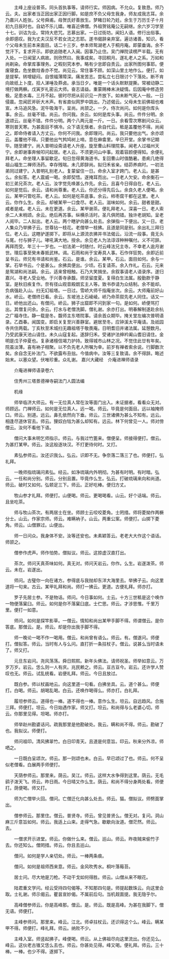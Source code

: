 <!-- { "loadSidebar": true } -->
　　主峰上座设普茶。同头首执事等。请师行实。师因病。不允众。复致恳。师乃云。夫。出家者当正因出家正因行脚。如是庶不负父母生我身。师友成我志耳。余乃嘉兴人姓张。父号舜甫。母贺氏好善放生。梦睹日轮乃妊。余生于万历壬子十月初九日辰时也。自幼不乐儿嬉。唯喜近佛僧。外祖贺铭庵公无嗣继。余六岁习学至十七。训诂为业。常持大悲咒。志慕出家。一日过街坊。闻妇人语。修行出俗事。余即感叹。我为丈夫汉反不若女流之志耶。遂书偈辞亲弃室。遍访诸善。知识。看个父母未生前本来面目。话二十三岁。参本师鸳湖老人于桐月庵。即蒙垂诲。余不觉汗下。复求开示。即欲追随老人入闽。因事乃止住。吴门禅院读楞严半载。无有入处。一日闻室人病故。则欣然曰。我事成矣。寻回桐月。遂礼老人之系。万如和尚剃染。命掌库事理务。之暇刻究本参。略有少怠即自责云。出家所图何事耶。便废寝食。危坐数炷香亦不觉。尚见云。常住事不顾。如深山里土地作么。便打。如是提挈。转增疑闷。自恨福薄障深。痛发苦志。尝私立七日限讨个下落处。断不肯向故纸上卜度。拾人涕唾及莽卤。承当日夕。唯是一个话头默默提撕。常被动静二境打做两橛。戊寅岁礼密云大师。奋志请益。重蒙赐棒未决疑情。后因庵中修造劳极。足患水毒。三月不起。彼时尽把从前识见一齐放下。如未断气死人一般。一日侵晨。忽闻匠斧斫大木声。有省直似网罗中跳出。乃述偈云。父母未生前佛祖也难宣。木马追风急。泥牛吸海干。呈尚。尚颔之。一夕。侍次尚问。如何是你库头事。余云。丝毫不错。尚云。你问我。余云。如何是库头事。尚云。件件分明。余遂颂云。丝毫不错。件件分明。两个八两元是一斤。一日。余看雪次寒剧问众云。寒则普天寒。为甚面目不惧冷。众下语无惬者。余自代云。秪是盖覆他不得。尚闻之。即命侍者请入方丈云。你何不问我。余即理问。尚云。我只要他出气。余亦颂云。盖覆他不得。只要他出气鹁鸠树上啼。意在麻畬里。辛巳开堂。余掌书记期毕。随至建宁。尚入普明设斋请老人升座。旋至曹山料理院事。闻老人过福州天宁。余即谢事奔候叩问起居。老人云。不须更问山中事。观着容颜便得知。余便礼拜老人。命坐理人事留歇足。旬日忽得黄海道书。复回曹山时值酷暑。患痢几绝得祖山福生二禅师汤药。幸存残喘。未几即辞尚。拟归禾省亲。结茆养病时。一初法弟同过建宁。入普明礼别老人。复蒙留住一日。命余入室才跨门。老人云。是甚么。余拟答。老人震威一喝。余即契悟。遂掩耳而出。一日老人欠安。命余衡石一初三弟兄茶次。老人云。汝字觉先唤甚么作先。余云。且喜今日得自在。老人云。如何是觉后。余云。请和尚尊重。老人云。你还分得先后么。余良久老人便喝。余云。某甲只管吃茶。老人云。如何是吃茶底事。余云。柿枣腐干都在这里。老人云。你作么生。余云。却被某甲一口食尽。老人云。滋味如何。余云。甜者是甜。咸者是咸。老人云。未在更道。余云。某甲谢茶。便礼拜老人。深喜一日。老人索余二人末梢颂。余云。绝后再苏事。纵横杀活时。圣凡俱罔错。独许老胡知。呈老人阅毕。二人拟出。老人云。两个瞎驴向甚么处去。余弹指一下便出。又一日。老人集众乃举拂子云。世尊拈一枝花。老僧举一枝拂。且道是同是别。余出礼三拜归位。老人云。这瞎驴遂掷下。即将从上源流衣拂并书法偈云。沿流一段事。竟无头与尾。付与狮子儿。哮吼满大地。授余。余见老人为法谆谆种种嘱付。义不可辞。再拜而受。年三十一岁也。一初法弟一时随付。时云峰法兄主寺。不幸老人逾月谢世。理后事至癸未春抵武林。谒。石雨和尚于宝寿具人事。石作佯狂势。余即近前呈书云。师兄有书请和尚鉴。石云。是谁。余云。某甲。石云。面目如何。余与一掌。石举书云。个是甚么。余拂具便出。少顷。石复请茶。余入作礼。石云。元来是鸳湖和尚法嗣。余云。适来曾相触。石乃大笑揖坐。余叙事请老人语录序。遂归嘉兴。寻老人受业地。于兴善寺承馥。师坚留度夏。复得白生法属。殷勤款于静室。是秋旧疾复作。奈有径山观音殿朗玄主人等。致书恭请为众结制。余不能却。负病强赴入山。扫无幻祖塔。一日过。雪峤大师千指庵坐次。余云。大师庵前好山水。峤云。老僧终日看。余云。东坡池上石崚崚。峤乃命茶叙先老人同住。话又一日。峤他出还山。有僧问。峤云。狮子出窟即不问到家一句。是如何。峤便骂打出。其僧复问余。余云。打水与老僧洗脚。僧礼谢。余亦打出。明春解制遂赴余杭之广福寺住。静一载是冬。馥师主东塔院事。请余首众期毕。掩关堂左编次普明语录。乙酉春。闻国变。即启关复至兴善静室。避居至冬。应钟溪太平庵请。及祇园寺共住两载。丁亥秋至禾城扫无趣祖塔于敬畏庵。日明耆旧并诸法属。延憩数月。乃受武康天池山请住。未久山寇复起。遂辞归禾。受诸护法绅衿阖山耆旧请住。金明是戊子仲夏也。复承诸檀信竭力护持。致得城市山林之况。不觉住此廿有年矣。院虽淡薄。喜有衲子相聚。以不负先老人所嘱为幸。前岁有禅者索余说。行脚数次矣。余自念无补法门。不欲露布丑拙。今值病中。汝等三复致请。余不得辞。略述始末。以塞众望。伏唯珍重。众礼谢。
嘉兴大藏经　介庵进禅师语录


　　介庵进禅师语录卷六

　　住秀州三塔景德禅寺嗣法门人圆法编

　　机缘

　　师举临济大师云。有一无位真人常在汝等面门出入。未证据者。看看众无对。师顾远。门禅师云。如何是无位真人。远一喝。师云。毕竟是何面目。远以袖掩师口。师云。别道。远云。鼻孔依然向下垂。师云。三世诸佛为甚么不知有。远云。相逢尽道休官去。师云。狸奴白牯为甚么却知有。远云。林下何曾见一人。师对傍僧云。汝何不看他下语。

　　僧问大事未明乞师指示。师云。与我过竹篦来。僧便呈。师接得便打。僧云。为甚打某甲。师云。汝这般逐块汉。不打更待何时。又打。

　　素弘参师云。汝还识我么。弘云。识即不无。争奈落二落三了也。师便打。弘礼拜。

　　一晚师指琉璃问素弘。经云。如净琉璃内外明彻。为甚有时明。有时暗。弘云。一任和尚分别。师云。分别且置。毕竟作么生。弘云。打破琉璃来向和尚道。师云。破时又如何。弘顿足三下。师云。正好吃棒。便归方丈。

　　牧山参才礼拜。师便打。山便喝。师云。更喝喝看。山云。好个话端。师云。且坐吃茶。

　　师与牧山茶次。有两居士在坐。师顾士云咬咬菱角。士罔措。师将菱拗作两橛分士。山云。作家宗师。师云。难瞒衲子。山云。两重公案。师便打。山掷下菱角。师云。山僧罪过。山便出。

　　师一日问众。我身体不安。汝等还安也。未素颖答云。老老大大作这个语话。师颔之。

　　僧参作虎声。师作怕势。僧拟议。师云。这掠虚汉直打出。

　　茶次。师问天真茶味如何。真无对。师问天岩云。你作。么生。岩遂泼茶。师云。未在。岩遂出。

　　师问。古璧你一向在诸方。参得底与我抛却东洋大海里去。举拂子云。向这里道将一句来。古云。某甲礼拜和尚。师打一拂云。更道。古便礼拜。师亦打。

　　罗子先居士参。不是物话。师问。今日事如何。士云。十方三世秪是这个唤作一物便落窠臼。师云。如何是你不落窠臼底。士伫思。师云。才涉思惟。千里万里。便打一如意。

　　师问。如何是探竿影草。一僧云。情知和尚出某甲手脚不得。师谓僧云。是你答底。那僧云。是。师云。却是你出我手脚不得。

　　师一晚论一喝不作一喝用。僧云。和尚曾有语么。师云。有。僧遂问。师便打。僧拟答。师云。当时有人与么问。直打折一条拄杖子。僧云。说甚么当时语未了。师又打。

　　元旦东岩问。尧风荡荡。舜日熙熙。新年头佛法。请师祝圣。师举如意云。万岁万岁。岩云。恁么则一人有庆。兆民赖之。师云。亘古亘今。岩云。还许学人赞叹也无。师云。试乱统看。岩便礼拜。师云。今日且放过。

　　既白参。师以杖画地云。向这里道一句看。白拂坐具。云。道个甚么。师便打。白喝。师云。胡喝乱喝。白云。还唤作喝得么。师亦打。白礼拜。

　　履坦参师云。道得也一棒。道不得也一棒。意作么生。坦云。自远趋风。合施三拜。师便打。坦云。今日始遇作家。师又打。坦云。和尚得与么老婆心切。师云。你那里见得。坦喝。师亦打。

　　师举赵州勘婆话问。疏我那里是他勘破处。我云。瞒和尚不得。师云。勘破了也。我拟议。师便打。

　　师问祖印。清风拂翠竹。白日印青天。且道是何意旨。印云。秋来分外凉。师哂之。

　　一日既白呈颂次。师云。那一则颂也未。白云。早已颂过了也。师云。何不呈似老僧看。白展两手师便打。

　　天荫参师云。那里来。荫云。吴江。师云。这样大水争得到这里。荫云。无毛鹞子泼天飞。师云。昨日雨。今日晴又作么生。荫云。和尚不得分身两处看。师便打。荫便喝。师又打。

　　师为亡僧举火回。僧问。亡僧迁化向甚么处去。师云。猫。僧拟议。师劈面掌出。

　　僧参师云。那里住。僧云。普贤寺。师云。曾见普贤么。僧无对。复问。洞山麻三斤意旨如何。师云。我适上山来。走得气急。歇歇向汝道。僧茫然。师云。去。

　　一僧求开示进堂。师云。你做什么来。僧云。巡山。师云。昨夜贼来偷竹子去。你还知么。僧罔措。师云。你且去巡山。

　　僧问。如何是学人亲切处。师云。一棒两条痕。

　　僧问。如何是祖师西来意。师云。金风吹秀水。桐叶落莓苔。

　　居士问。尽大地是刀枪。不动干戈如何得胜。师云。山僧从来不眼花。

　　陆君重文学问。经云受持四句偈等。不知那四句是。师提起数珠云。向这里会取。士礼谢。师示偈云。瞿昙宣妙偈。不属前后句。当机觌面提。我无隐乎尔。

　　高峰僧参师云。你是高峰那。僧云。是。师云。既是高峰。为甚在我脚下。僧无语。师便打。

　　主峰参师问。那里来。峰云。江北。师卓拄杖云。还识得这个么。峰云。瞒某甲不得。师便打。峰礼拜。师云。纳败不少。

　　主峰入室。师竖起拂子。峰便喝。师云。从上佛祖尽向这里流出。你还见么。峰云。这伙老古锥又恁么去也。师云。你甚处见得。峰又喝。便礼拜。师云。三十棒。一棒。也少不得。遂掷下。

